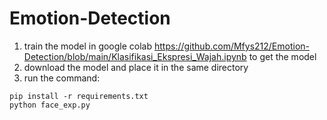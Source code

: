 # Emotion-Detection

1. train the model in google colab https://github.com/Mfys212/Emotion-Detection/blob/main/Klasifikasi_Ekspresi_Wajah.ipynb to get the model
2. download the model and place it in the same directory
3. run the command:
~~~
pip install -r requirements.txt
python face_exp.py
~~~
